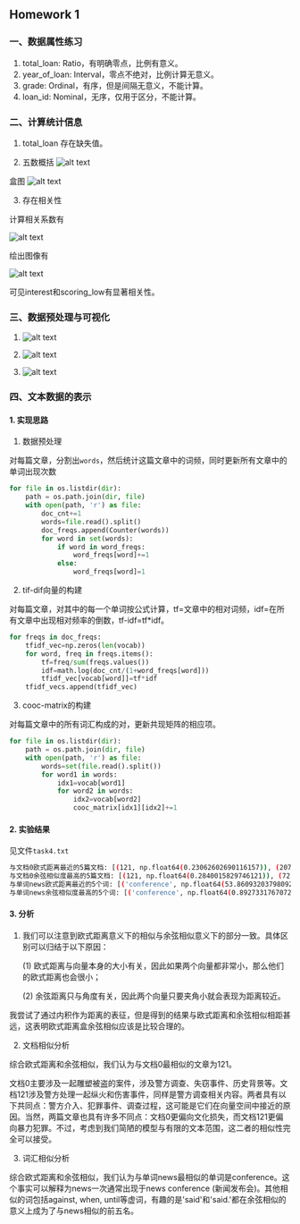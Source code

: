 ## Homework 1

### 一、数据属性练习

1. total_loan: Ratio，有明确零点，比例有意义。
2. year_of_loan: Interval，零点不绝对，比例计算无意义。
3. grade: Ordinal，有序，但是间隔无意义，不能计算。
4. loan_id: Nominal，无序，仅用于区分，不能计算。

### 二、计算统计信息

1. total_loan 存在缺失值。

2. 五数概括 ![alt text](task2_fivenumber.png)

盒图 ![alt text](task2_boxplot.png)

3. 存在相关性

计算相关系数有

![alt text](task2_corrtable.png)

绘出图像有

![alt text](task2_sca_int&scorelow.png)

可见interest和scoring_low有显著相关性。

### 三、数据预处理与可视化

1. ![alt text](task3_year&typedist.png)

2. ![alt text](task3_monthlypayment.png)

3. ![alt text](task3_scoringlow.png)

### 四、文本数据的表示

#### 1. 实现思路

1. 数据预处理

对每篇文章，分割出`words`，然后统计这篇文章中的词频，同时更新所有文章中的单词出现次数

```python
for file in os.listdir(dir):
    path = os.path.join(dir, file)
    with open(path, 'r') as file:
        doc_cnt+=1
        words=file.read().split()
        doc_freqs.append(Counter(words))                
        for word in set(words):
            if word in word_freqs:
                word_freqs[word]+=1
            else:
                word_freqs[word]=1
```

2. tif-dif向量的构建

对每篇文章，对其中的每一个单词按公式计算，tf=文章中的相对词频，idf=在所有文章中出现相对频率的倒数，tf-idf=tf*idf。

```python
for freqs in doc_freqs:
    tfidf_vec=np.zeros(len(vocab))
    for word, freq in freqs.items():
        tf=freq/sum(freqs.values())
        idf=math.log(doc_cnt/(1+word_freqs[word]))
        tfidf_vec[vocab[word]]=tf*idf
    tfidf_vecs.append(tfidf_vec)
```

3. cooc-matrix的构建

对每篇文章中的所有词汇构成的对，更新共现矩阵的相应项。

```python
for file in os.listdir(dir):
    path = os.path.join(dir, file)
    with open(path, 'r') as file:
        words=set(file.read().split())
        for word1 in words:
            idx1=vocab[word1]
            for word2 in words:
                idx2=vocab[word2]
                cooc_matrix[idx1][idx2]+=1
```

#### 2. 实验结果

见文件`task4.txt`

```bash
与文档0欧式距离最近的5篇文档: [(121, np.float64(0.23062602690116157)), (207, np.float64(0.23574787053172966)), (69, np.float64(0.24231358224957195)), (290, np.float64(0.243063775856435)), (17, np.float64(0.2444154342744022))]
与文档0余弦相似度最高的5篇文档: [(121, np.float64(0.2840015829746121)), (72, np.float64(0.06867590393920309)), (60, np.float64(0.06865390870572617)), (45, np.float64(0.06421409112035384)), (7, np.float64(0.058685537471856106))]
与单词news欧式距离最近的5个词: [('conference', np.float64(53.86093203798092)), ('until', np.float64(63.94528911499267)), ('won', np.float64(65.39877674696982)), ('games', np.float64(66.09084656743322)), ('week,', np.float64(66.84309986827361))]
与单词news余弦相似度最高的5个词: [('conference', np.float64(0.8927331767072176)), ('against', np.float64(0.8489674375132426)), ('when', np.float64(0.8425711524875884)), ('said', np.float64(0.84223467892122)), ('said.', np.float64(0.8417682737488176))]
```

#### 3. 分析

1. 我们可以注意到欧式距离意义下的相似与余弦相似意义下的部分一致。具体区别可以归结于以下原因：

    (1) 欧式距离与向量本身的大小有关，因此如果两个向量都非常小，那么他们的欧式距离也会很小；

    (2) 余弦距离只与角度有关，因此两个向量只要夹角小就会表现为距离较近。

我尝试了通过内积作为距离的表征，但是得到的结果与欧式距离和余弦相似相距甚远，这表明欧式距离盒余弦相似应该是比较合理的。

2. 文档相似分析

综合欧式距离和余弦相似，我们认为与文档0最相似的文章为121。

文档0主要涉及一起雕塑被盗的案件，涉及警方调查、失窃事件、历史背景等。文档121涉及警方处理一起纵火和伤害事件，同样是警方调查相关内容。两者具有以下共同点：警方介入、犯罪事件、调查过程，这可能是它们在向量空间中接近的原因。当然，两篇文章也具有许多不同点：文档0更偏向文化损失，而文档121更偏向暴力犯罪。不过，考虑到我们简陋的模型与有限的文本范围，这二者的相似性完全可以接受。

3. 词汇相似分析

综合欧式距离和余弦相似，我们认为与单词news最相似的单词是conference。这个事实可以解释为news一次通常出现于news conference (新闻发布会)。其他相似的词包括against, when, until等虚词，有趣的是'said'和'said.'都在余弦相似的意义上成为了与news相似的前五名。